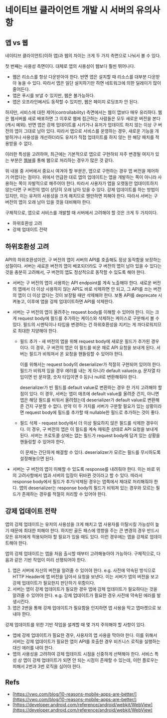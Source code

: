 # 네이티브 클라이언트 개발 시 서버의 유의사항

## 앱 vs 웹

네이티브 클라이언트(이하 앱)과 웹의 차이는 크게 두 가지 측면으로 나눠서 볼 수 있다.

첫 번째는 사용성 측면이다. 대체로 앱의 사용성이 웹보다 훨씬 뛰어나다.

- 웹은 리소스를 항상 다운받아야 한다. 반면 앱은 설치할 때 리소스를 대부분 다운받아 놓을 수 있다. 따라서 앱은 일단 설치하기만 하면 네트워크에 의한 딜레이가 많이 줄어든다.
- 앱은 푸시를 보낼 수 있지만, 웹은 불가능하다.
- 앱은 오프라인에서도 동작할 수 있지만, 웹은 페이지 로딩조차 안 된다.

하지만, 서비스에 대한 제어(controllability) 측면에서는 웹이 앱보다 매우 유리하다. 웹은 웹서버를 새로 배포하면 그 이후로 웹에 접근하는 사람들은 모두 새로운 버전을 본다(캐시 예외). 반면 앱은 강제 업데이트를 시키거나 유저가 업데이트 하지 않는 이상 구 버전의 앱이 그대로 남아 있다. 따라서 앱으로 서비스를 운영하는 경우, 새로운 기능을 개발하거나 사용성을 개선하더라도 유저가 직접 업데이트를 하지 않는 한 해당 패치를 적용받을 수 없다.

이러한 특성을 고려하여, 최근에는 기본적으로 앱으로 구현하되 자주 변경될 여지가 있는 부분은 [웹뷰](https://developer.android.com/reference/android/webkit/WebView)를 통해 웹으로 처리하는 경우가 많은 것 같다.

위 내용 중 서버에서 중요시 여겨야 할 부분은, 앱으로 구현하는 경우 앱 버전을 제어하기 어렵다는 점이다. 위에서 언급한 대로 앱의 업데이트는 앱을 개발하는 쪽이 아니라 사용하는 쪽이 자발적으로 해주어야 한다. 따라서 사용자가 앱을 오랫동안 업데이트하지 않는다면 구 버전의 앱이 상당히 오래 남아 있을 수 있다. 강제 업데이트를 하는 방법이 있지만, 이는 유저의 사용성을 크게 해치므로 웬만하면 피해야 한다. 따라서 서버는 구 버전의 앱이 오래 남아 있을 것을 대비해야 한다.

구체적으로, 앱으로 서비스를 개발할 때 서버에서 고려해야 할 것은 크게 두 가지이다.

- 하위호환성 고려
- 강제 업데이트 전략

## 하위호환성 고려

API의 하위호환성이란, 구 버전의 앱이 서버의 API를 호출해도 정상 동작함을 보장하는 성질이다. 서버는 새로운 버전의 앱이 배포되더라도 구 버전의 앱이 남아 있을 수 있다는 것을 충분히 고려해서, 구 버전의 앱도 정상적으로 동작할 수 있도록 해야 한다.

- 서버는 구 버전의 앱이 사용하는 API endpoint를 계속 노출해야 한다. 새로운 버전의 앱에서 더 이상 사용하지 않는 API도 바로 삭제하면 안 되고, 그 API를 쓰는 버전의 앱이 더 이상 없다는 것이 보장될 때만 삭제해야 한다. 보통 API를 deprecate 시켜놓고, 이후에 앱을 강제 업데이트하면 API를 삭제한다.
- 서버는 구 버전의 앱이 올려주는 request body를 이해할 수 있어야 한다. 이는 크게 request body에 필드를 추가하는 케이스와 삭제하는 케이스로 구분해서 볼 수 있다. 필드의 시멘틱이나 타입을 변경하는 건 하위호환성을 지키는 게 까다로워지므로 최대한 지양해야 한다.
    - 필드 추가 - 새 버전의 앱을 위해 request body에 새로운 필드가 추가된 경우이다. 이 경우, 구 버전의 앱은 이 필드를 비운 채로 API 요청을 보내게 된다. 서버는 필드가 비워져서 온 요청을 핸들링할 수 있어야 한다.

        이를 위해서는 request body의 deserializer가 적절히 구현되어 있어야 한다. 필드가 비워져 있을 경우 에러를 내는 게 아니라 default value(e.g. 문자열 타입이면 빈 문자열, 숫자 타입이면 0 등)나 null로 변환해줘야 한다.

        deserializer가 빈 필드를 default value로 변환하는 경우 한 가지 고려해야 할 점이 있다. 이 경우, 서버는 앱이 애초에 default value를 올려준 건지, 아니면 앱은 해당 필드를 비워서 올려줬는데 deserializer가 default value로 변환해준 건지 구분할 수 없다. 만약 이 두 가지를 서버가 구분할 필요가 있는 상황이라면 request body에 필드를 추가할 때 nullable한 필드로 추가하는 것이 좋다.

    - 필드 삭제 - request body에서 더 이상 필요하지 않은 필드를 삭제한 경우이다. 이 경우, 구 버전의 앱은 이 필드를 계속 채워준 상태로 API 요청을 보내게 된다. 서버는 프로토콜 상에는 없는 필드가 request body에 담겨 있는 상황을 핸들링할 수 있어야 한다.

        이 문제는 간단하게 해결할 수 있다. deserializer가 모르는 필드를 무시하도록 설정해놓으면 된다.

- 서버는 구 버전의 앱이 이해할 수 있도록 response를 내려줘야 한다. 이는 바로 위의 고려사항에서 앱과 서버의 입장이 뒤바뀐 것이라고 할 수 있다. 따라서 response body에서 필드가 추가/삭제된 경우는 앱쪽에서 제대로 처리해줘야 한다. 앱의 deserializer는 response body의 필드가 비워져 있는 경우와 모르는 필드가 존재하는 경우를 적절히 처리할 수 있어야 한다.

## 강제 업데이트 전략

앱의 강제 업데이트는 유저의 사용성을 크게 해치고 앱 사용자를 이탈시킬 가능성이 높기 때문에 최대한 피해야 한다. 하지만 골든 패스에 영향을 주는 큰 변경의 경우 반드시 모든 유저에게 적용되어야 할 필요가 있을 때도 있다. 이런 경우에는 앱을 강제로 업데이트해야 한다.

앱의 강제 업데이트는 앱을 처음 출시할 때부터 고려해놓아야 가능하다. 구체적으로, 다음과 같은 기반 작업이 미리 선행되어야 한다.

1. 앱은 서버에 자신의 버전을 알려줄 수 있어야 한다. e.g. 사전에 약속된 방식으로 HTTP Header에 앱 버전을 담아서 요청을 보낸다. 이는 서버가 앱의 버전을 보고 강제 업데이트가 필요한지 판단하기 위함이다.
2. 서버는 앱이 강제 업데이트가 필요한 경우 앱에 강제 업데이트가 필요하다는 것을 알려줄 수 있어야 한다. e.g. 강제 업데이트가 필요한 경우 사전에 약속된 에러를 발생시킨다.
3. 앱은 2번을 통해 강제 업데이트가 필요함을 인지하면 앱 사용을 막고 앱마켓으로 보내야 한다.

강제 업데이트를 위한 기반 작업을 설계할 때 몇 가지 주의해야 할 사항이 있다.

- 앱에 강제 업데이트가 필요한 경우, 사용자의 앱 사용을 막아야 한다. 이를 위해서 서버는 강제 업데이트가 필요한 앱이 API를 호출한 경우 비즈니스 로직을 실행하는 대신 에러를 내야 한다.
- 앱의 사용성을 고려하여 강제 업데이트 시점을 신중하게 선택해야 한다. 서비스 특성 상 앱이 강제 업데이트가 되면 안 되는 시점이 존재할 수 있는데, 이런 플로우는 피해서 2번과 3번 로직을 심어야 한다.

## Refs

- [https://vwo.com/blog/10-reasons-mobile-apps-are-better/](https://vwo.com/blog/10-reasons-mobile-apps-are-better/)
- [https://developer.android.com/reference/android/webkit/WebView](https://developer.android.com/reference/android/webkit/WebView)
